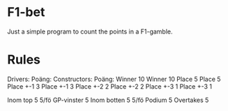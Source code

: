 # F1-bet
Just a simple program to count the points in a F1-gamble. 

# Rules
Drivers:	Poäng:		Constructors:	Poäng:
Winner	  10		    Winner	      10
Place	    5		      Place	        5
Place +-1	3		      Place +-1	    3
Place +-2	2		      Place +-2	    2
Place +-3	1		      Place +-3	    1
				
Inom top 5	5/fö		GP-vinster	5
Inom botten 5	5/fö		Podium	5
Overtakes	5			
